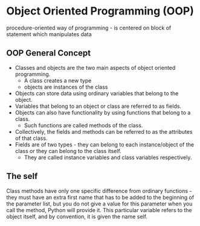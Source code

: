 # Object Oriented Programming (OOP)
procedure-oriented way of programming - is centered on block of statement which manipulates data
## OOP General Concept
- Classes and objects are the two main aspects of object oriented programming.
    - A class creates a new type
    -  objects are instances of the class
- Objects can store data using ordinary variables that belong to the object.
- Variables that belong to an object or class are referred to as fields.
- Objects can also have functionality by using functions that belong to a class.
    - Such functions are called methods of the class.
- Collectively, the fields and methods can be referred to as the attributes of that class.
- Fields are of two types - they can belong to each instance/object of the class or they can belong to the class itself.
    - They are called instance variables and class variables respectively.
 ## The self
 Class methods have only one specific difference from ordinary functions - they must have an extra first name that has to be added to the beginning of the parameter list, but you do not give a value for this parameter when you call the method, Python will provide it. This particular variable refers to the object itself, and by convention, it is given the name self.